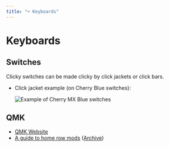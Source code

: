 ```yaml
---
title: "⌨ Keyboards"
---
```

# Keyboards

## Switches

Clicky switches can be made clicky by click jackets or click bars.

- Click jacket example (on Cherry Blue switches):

  ![Example of Cherry MX Blue switches]( https://www.mechanicalkeyboards.com/switches/images/Cherry_MX_Blue_Switch_45469.gif )

## QMK

- [QMK Website](https://qmk.fm)
- [A guide to home row mods](https://precondition.github.io/home-row-mods)
  ([Archive](https://archive.ph/vYS3I))

